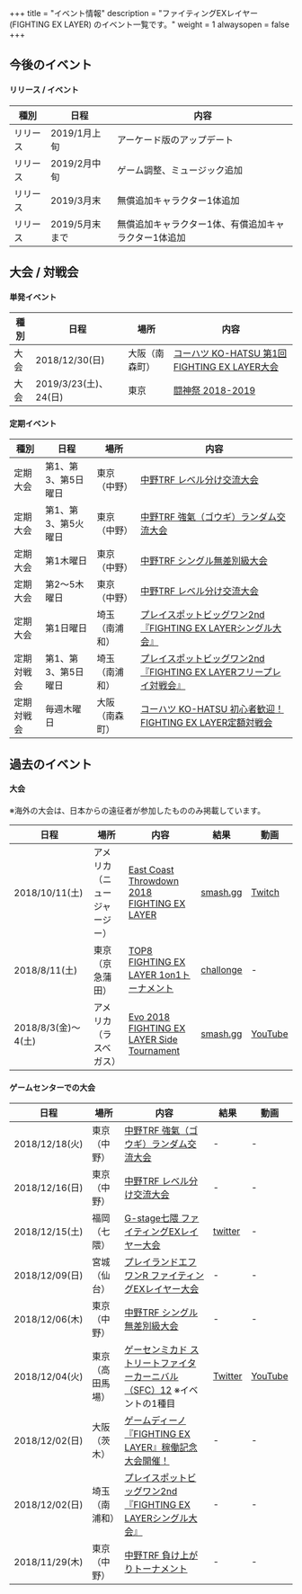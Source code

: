 +++
title = "イベント情報"
description = "ファイティングEXレイヤー (FIGHTING EX LAYER) のイベント一覧です。"
weight = 1
alwaysopen = false
+++

## 今後のイベント

#### リリース / イベント

|種別|日程|内容|
|----|----|----|
|リリース|2019/1月上旬|アーケード版のアップデート|
|リリース|2019/2月中旬|ゲーム調整、ミュージック追加|
|リリース|2019/3月末|無償追加キャラクター1体追加|
|リリース|2019/5月末まで|無償追加キャラクター1体、有償追加キャラクター1体追加|

## 大会 / 対戦会

#### 単発イベント

|種別|日程|場所|内容|
|----|----|----|----|
|大会|2018/12/30(日)|大阪（南森町）|[コーハツ KO-HATSU 第1回FIGHTING EX LAYER大会](http://www.ko-hatsu.com/event.htm#fexl)|
|大会|2019/3/23(土)、24(日)|東京|[闘神祭 2018-2019](https://www.toushinsai.com/)|

#### 定期イベント

|種別|日程|場所|内容|
|----|----|----|----|
|定期大会|第1、第3、第5日曜日|東京（中野）|[中野TRF レベル分け交流大会](http://trftrf.com/event.html#Sun)|
|定期大会|第1、第3、第5火曜日|東京（中野）|[中野TRF 強氣（ゴウギ）ランダム交流大会](http://trftrf.com/event.html#Tues)|
|定期大会|第1木曜日|東京（中野）|[中野TRF シングル無差別級大会](http://trftrf.com/event.html#Thurs)|
|定期大会|第2～5木曜日|東京（中野）|[中野TRF レベル分け交流大会](http://trftrf.com/event.html#Thurs)|
|定期大会|第1日曜日|埼玉（南浦和）|[プレイスポットビッグワン2nd『FIGHTING EX LAYERシングル大会』](https://twitter.com/public_bigone/status/1066253301459509248)|
|定期対戦会|第1、第3、第5日曜日|埼玉（南浦和）|[プレイスポットビッグワン2nd『FIGHTING EX LAYERフリープレイ対戦会』](https://twitter.com/public_bigone/status/1066253301459509248)|
|定期対戦会|毎週木曜日|大阪（南森町）|[コーハツ KO-HATSU 初心者歓迎！FIGHTING EX LAYER定額対戦会](http://www.ko-hatsu.com/event.htm#fexl)|

## 過去のイベント

#### 大会

※海外の大会は、日本からの遠征者が参加したもののみ掲載しています。

|日程|場所|内容|結果|動画|
|----|----|----|----|----|
|2018/10/11(土)|アメリカ（ニュージャージー）|[East Coast Throwdown 2018 FIGHTING EX LAYER](https://smash.gg/tournament/east-coast-throwdown-2018/events/fighting-ex-layer/overview)|[smash.gg](https://smash.gg/tournament/east-coast-throwdown-2018/events/fighting-ex-layer/brackets/389729)|[Twitch](https://www.twitch.tv/videos/325115446)|
|2018/8/11(土)|東京（京急蒲田）|[TOP8 FIGHTING EX LAYER 1on1トーナメント](http://shinobism.com/tokyo-offline-party-8-fighting-ex-layer)|[challonge](https://challonge.com/ja/TOP8_FEXL_1on1)|-|
|2018/8/3(金)～4(土)|アメリカ（ラスベガス）|[Evo 2018 FIGHTING EX LAYER Side Tournament](https://smash.gg/tournament/evo-2018-fighting-ex-layer-side-tournament/details)|[smash.gg](https://smash.gg/tournament/evo-2018-fighting-ex-layer-side-tournament/events/fighting-ex-layer/brackets/336870)|[YouTube](https://www.youtube.com/watch?v=TUVmO02TFDA)|

#### ゲームセンターでの大会

|日程|場所|内容|結果|動画|
|----|----|----|----|----|
|2018/12/18(火)|東京（中野）|[中野TRF 強氣（ゴウギ）ランダム交流大会](http://trftrf.com/event.html#Tues)|-|-|
|2018/12/16(日)|東京（中野）|[中野TRF レベル分け交流大会](http://trftrf.com/event.html#Sun)|-|-|
|2018/12/15(土)|福岡（七隈）|[G-stage七隈 ファイティングEXレイヤー大会](https://twitter.com/Gstage_Nanakuma/status/1065526587485868032)|[twitter](https://twitter.com/Gstage_Nanakuma/status/1073834139479027712)|-|
|2018/12/09(日)|宮城（仙台）|[プレイランドエフワンR ファイティングEXレイヤー大会](https://twitter.com/PLAYLANDF1R/status/1070610099398295552)|-|-|
|2018/12/06(木)|東京（中野）|[中野TRF シングル無差別級大会](http://trftrf.com/event.html#Thurs)|-|-|
|2018/12/04(火)|東京（高田馬場）|[ゲーセンミカド ストリートファイターカーニバル（SFC）12](http://sp.ch.nicovideo.jp/mikadogame/blomaga/ar1699549) ※イベントの1種目|[Twitter](https://twitter.com/18goSFEX2plus/status/1069943609456095232)|[YouTube](https://www.youtube.com/watch?v=Q9mmirvJM1Y)|
|2018/12/02(日)|大阪（茨木）|[ゲームディーノ『FIGHTING EX LAYER』稼働記念大会開催！](http://blog.livedoor.jp/game_dino/archives/54472011.html)|-|-|
|2018/12/02(日)|埼玉（南浦和）|[プレイスポットビッグワン2nd『FIGHTING EX LAYERシングル大会』](https://twitter.com/public_bigone/status/1066253301459509248)|-|-|
|2018/11/29(木)|東京（中野）|[中野TRF 負け上がりトーナメント](http://trftrf.com/event.html#1129)|-|-|
